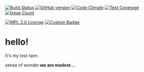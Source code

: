 [![Build Status](https://secure.travis-ci.org/lv7777/hello_npm.png?branch=master)](https://travis-ci.org/lv7777/hello_npm/)
[![GitHub version](https://badge.fury.io/gh/lv7777%2Fhello_npm.svg)](https://badge.fury.io/gh/lv7777%2Fhello_npm)
[![Code Climate](https://codeclimate.com/github/lv7777/hello_npm/badges/gpa.svg)](https://codeclimate.com/github/lv7777/hello_npm)
[![Test Coverage](https://codeclimate.com/github/lv7777/hello_npm/badges/coverage.svg)](https://codeclimate.com/github/lv7777/hello_npm/coverage)
[![Issue Count](https://codeclimate.com/github/lv7777/hello_npm/badges/issue_count.svg)](https://codeclimate.com/github/lv7777/hello_npm)

[![MPL 2.0 License](https://img.shields.io/badge/License-MPL2.0-blue.svg)](https://www.mozilla.org/en-US/MPL/)
[![Custom Badge](https://img.shields.io/badge/lv7777-god-brightgreen.svg)](https://twitter.com/levena_evenas)
# hello!

It's my test npm.

sense of wonder.**we are modest...**
